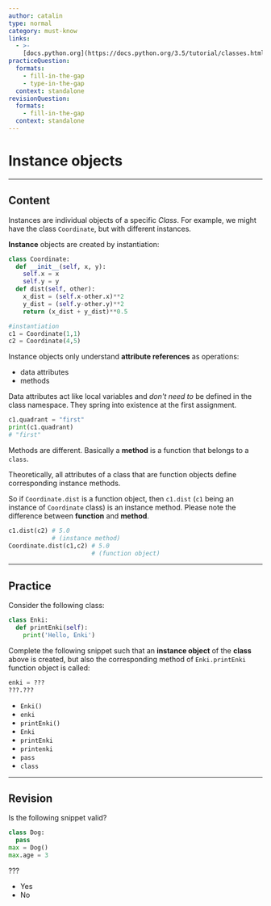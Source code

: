 ```yaml
---
author: catalin
type: normal
category: must-know
links:
  - >-
    [docs.python.org](https://docs.python.org/3.5/tutorial/classes.html#instance-objects){website}
practiceQuestion:
  formats:
    - fill-in-the-gap
    - type-in-the-gap
  context: standalone
revisionQuestion:
  formats:
    - fill-in-the-gap
  context: standalone
---
```


# Instance objects


---

## Content

Instances are individual objects of a specific *Class*. For example, we might have the class `Coordinate`, but with different instances.  

**Instance** objects are created by instantiation:

```python
class Coordinate:
  def __init__(self, x, y):
    self.x = x
    self.y = y
  def dist(self, other):
    x_dist = (self.x-other.x)**2
    y_dist = (self.y-other.y)**2
    return (x_dist + y_dist)**0.5

#instantiation
c1 = Coordinate(1,1)
c2 = Coordinate(4,5)
```

Instance objects only understand **attribute references** as operations:

- data attributes
- methods

Data attributes act like local variables and *don't need to* be defined in the class namespace. They spring into existence at the first assignment.

```python
c1.quadrant = "first"
print(c1.quadrant)
# "first"
```

Methods are different. Basically a **method** is a function that belongs to a `class`.

Theoretically, all attributes of a class that are function objects define corresponding instance methods.

So if `Coordinate.dist` is a function object, then `c1.dist` (`c1` being an instance of `Coordinate` class) is an instance method. Please note the difference between **function** and **method**.

```python
c1.dist(c2) # 5.0
            # (instance method)
Coordinate.dist(c1,c2) # 5.0
                       # (function object)
```


---

## Practice

Consider the following class:

```python
class Enki:
  def printEnki(self):
    print('Hello, Enki')
```

Complete the following snippet such that an **instance object** of the **class** above is created, but also the corresponding method of `Enki.printEnki` function object is called:

```python
enki = ???
???.???
```

- `Enki()`
- `enki`
- `printEnki()`
- `Enki`
- `printEnki`
- `printenki`
- `pass`
- `class`


---

## Revision

Is the following snippet valid?

```python
class Dog:
  pass
max = Dog()
max.age = 3
```

???

- Yes
- No
 
